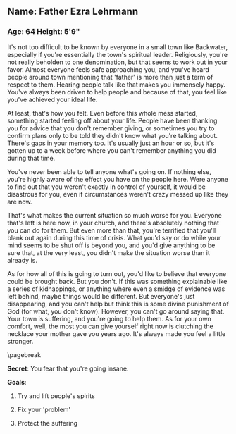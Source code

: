 ## Name: Father Ezra Lehrmann
### Age: 64 Height: 5'9"

It's not too difficult to be known by everyone in a small town like Backwater,
especially if you're essentially the town's spiritual leader. Religiously,
you're not really beholden to one denomination, but that seems to work out in
your favor. Almost everyone feels safe approaching you, and you've heard people
around town mentioning that 'father' is more than just a term of respect to
them. Hearing people talk like that makes you immensely happy.  You've always
been driven to help people and because of that, you feel like you've achieved
your ideal life.

At least, that's how you felt. Even before this whole mess started, something
started feeling off about your life. People have been thanking you for advice
that you don't remember giving, or sometimes you try to confirm plans only to
be told they didn't know what you're talking about. There's gaps in your memory
too. It's usually just an hour or so, but it's gotten up to a week before where
you can't remember anything you did during that time.

You've never been able to tell anyone what's going on. If nothing else, you're
highly aware of the effect you have on the people here. Were anyone to find out
that you weren't exactly in control of yourself, it would be disastrous for
you, even if circumstances weren't crazy messed up like they are now. 

That's what makes the current situation so much worse for you. Everyone that's
left is here now, in your church, and there's absolutely nothing that you can
do for them. But even more than that, you're terrified that you'll blank out
again during this time of crisis. What you'd say or do while your mind seems to
be shut off is beyond you, and you'd give anything to be sure that, at the very
least, you didn't make the situation worse than it already is. 

As for how all of this is going to turn out, you'd like to believe that
everyone could be brought back. But you don't. If this was something
explainable like a series of kidnappings, or anything where even a smidge of
evidence was left behind, maybe things would be different. But everyone's just
disappearing, and you can't help but think this is some divine punishment of
God (for what, you don't know). However, you can't go around saying that. Your
town is suffering, and you're going to help them. As for your own comfort,
well, the most you can give yourself right now is clutching the necklace your
mother gave you years ago. It's always made you feel a little stronger. 

\pagebreak

**Secret**: You fear that you're going insane.

**Goals**:

1. Try and lift people's spirits

2. Fix your 'problem'

3. Protect the suffering 
